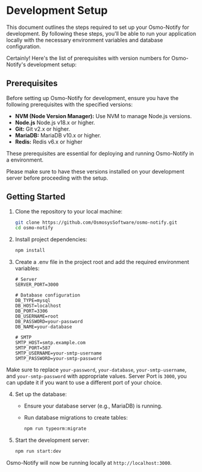 # Development Setup

This document outlines the steps required to set up your Osmo-Notify for development. By following these steps, you'll be able to run your application locally with the necessary environment variables and database configuration.

Certainly! Here's the list of prerequisites with version numbers for Osmo-Notify's development setup:

## Prerequisites

Before setting up Osmo-Notify for development, ensure you have the following prerequisites with the specified versions:

- **NVM (Node Version Manager):** Use NVM to manage Node.js versions.
- **Node.js** Node.js v18.x or higher.
- **Git:** Git v2.x or higher.
- **MariaDB:** MariaDB v10.x or higher.
- **Redis:** Redis v6.x or higher

These prerequisites are essential for deploying and running Osmo-Notify in a environment.

Please make sure to have these versions installed on your development server before proceeding with the setup.

## Getting Started

1. Clone the repository to your local machine:

   ```sh
   git clone https://github.com/OsmosysSoftware/osmo-notify.git
   cd osmo-notify
   ```

2. Install project dependencies:

   ```sh
   npm install
   ```

3. Create a .env file in the project root and add the required environment variables:

   ```env
   # Server
   SERVER_PORT=3000
  
   # Database configuration
   DB_TYPE=mysql
   DB_HOST=localhost
   DB_PORT=3306
   DB_USERNAME=root
   DB_PASSWORD=your-password
   DB_NAME=your-database

   # SMTP
   SMTP_HOST=smtp.example.com
   SMTP_PORT=587
   SMTP_USERNAME=your-smtp-username
   SMTP_PASSWORD=your-smtp-password
   ```

Make sure to replace `your-password`, `your-database`, `your-smtp-username`, and `your-smtp-password` with appropriate values. Server Port is `3000`, you can update it if you want to use a different port of your choice.

4. Set up the database:

   - Ensure your database server (e.g., MariaDB) is running.
   - Run database migrations to create tables:

     ```sh
     npm run typeorm:migrate
     ```

5. Start the development server:

   ```sh
   npm run start:dev
   ```

Osmo-Notify will now be running locally at `http://localhost:3000`.
